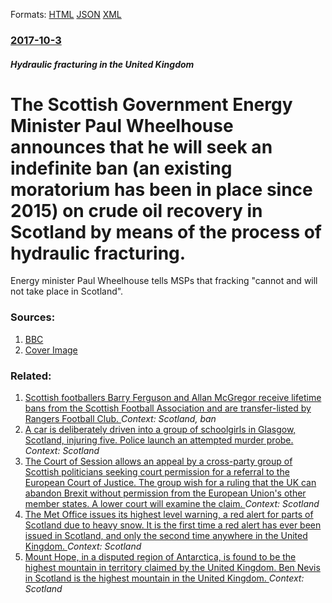 
Formats: [HTML](/news/2017/10/3/the-scottish-government-energy-minister-paul-wheelhouse-announces-that-he-will-seek-an-indefinite-ban-an-existing-moratorium-has-been-in-pl.html)  [JSON](/news/2017/10/3/the-scottish-government-energy-minister-paul-wheelhouse-announces-that-he-will-seek-an-indefinite-ban-an-existing-moratorium-has-been-in-pl.json)  [XML](/news/2017/10/3/the-scottish-government-energy-minister-paul-wheelhouse-announces-that-he-will-seek-an-indefinite-ban-an-existing-moratorium-has-been-in-pl.xml)  

### [2017-10-3](/news/2017/10/3/index.md)

##### Hydraulic fracturing in the United Kingdom
# The Scottish Government Energy Minister Paul Wheelhouse announces that he will seek an indefinite ban (an existing moratorium has been in place since 2015) on crude oil recovery in Scotland by means of the process of hydraulic fracturing. 

Energy minister Paul Wheelhouse tells MSPs that fracking &quot;cannot and will not take place in Scotland&quot;.


### Sources:

1. [BBC](http://www.bbc.co.uk/news/uk-scotland-scotland-politics-41484153)
1. [Cover Image](https://ichef-1.bbci.co.uk/news/1024/cpsprodpb/122DC/production/_92306447_hi016736192.jpg)

### Related:

1. [ Scottish footballers Barry Ferguson and Allan McGregor receive lifetime bans from the Scottish Football Association and are transfer-listed by Rangers Football Club. ](/news/2009/04/3/scottish-footballers-barry-ferguson-and-allan-mcgregor-receive-lifetime-bans-from-the-scottish-football-association-and-are-transfer-listed.md) _Context: Scotland, ban_
2. [A car is deliberately driven into a group of schoolgirls in Glasgow, Scotland, injuring five. Police launch an attempted murder probe. ](/news/2018/03/24/a-car-is-deliberately-driven-into-a-group-of-schoolgirls-in-glasgow-scotland-injuring-five-police-launch-an-attempted-murder-probe.md) _Context: Scotland_
3. [The Court of Session allows an appeal by a cross-party group of Scottish politicians seeking court permission for a referral to the European Court of Justice. The group wish for a ruling that the UK can abandon Brexit without permission from the European Union's other member states. A lower court will examine the claim. ](/news/2018/03/20/the-court-of-session-allows-an-appeal-by-a-cross-party-group-of-scottish-politicians-seeking-court-permission-for-a-referral-to-the-european.md) _Context: Scotland_
4. [The Met Office issues its highest level warning, a red alert for parts of Scotland due to heavy snow. It is the first time a red alert has ever been issued in Scotland, and only the second time anywhere in the United Kingdom. ](/news/2018/02/28/the-met-office-issues-its-highest-level-warning-a-red-alert-for-parts-of-scotland-due-to-heavy-snow-it-is-the-first-time-a-red-alert-has-e.md) _Context: Scotland_
5. [Mount Hope, in a disputed region of Antarctica, is found to be the highest mountain in territory claimed by the United Kingdom. Ben Nevis in Scotland is the highest mountain in the United Kingdom. ](/news/2017/12/11/mount-hope-in-a-disputed-region-of-antarctica-is-found-to-be-the-highest-mountain-in-territory-claimed-by-the-united-kingdom-ben-nevis-in.md) _Context: Scotland_
